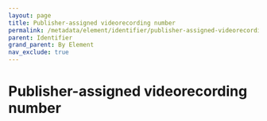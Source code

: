 ```yaml
---
layout: page
title: Publisher-assigned videorecording number
permalink: /metadata/element/identifier/publisher-assigned-videorecording-number/
parent: Identifier
grand_parent: By Element
nav_exclude: true
---
```


# Publisher-assigned videorecording number